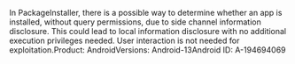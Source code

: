In PackageInstaller, there is a possible way to determine whether an app is installed, without query permissions, due to side channel information disclosure. This could lead to local information disclosure with no additional execution privileges needed. User interaction is not needed for exploitation.Product: AndroidVersions: Android-13Android ID: A-194694069